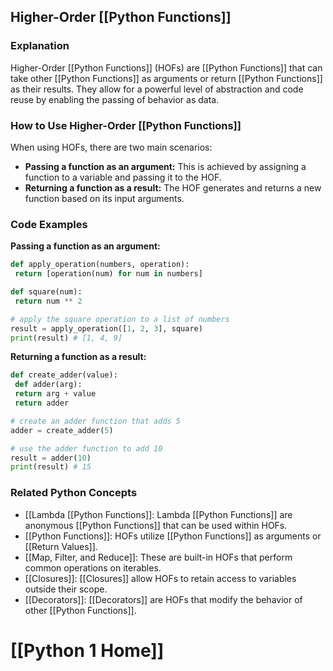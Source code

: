 ## Higher-Order [[Python Functions]]

### Explanation
Higher-Order [[Python Functions]] (HOFs) are [[Python Functions]] that can take other [[Python Functions]] as arguments or return [[Python Functions]] as their results. They allow for a powerful level of abstraction and code reuse by enabling the passing of behavior as data.

### How to Use Higher-Order [[Python Functions]]
When using HOFs, there are two main scenarios:

- **Passing a function as an argument:** This is achieved by assigning a function to a variable and passing it to the HOF.
- **Returning a function as a result:** The HOF generates and returns a new function based on its input arguments.

### Code Examples
**Passing a function as an argument:**

```python
def apply_operation(numbers, operation):
 return [operation(num) for num in numbers]

def square(num):
 return num ** 2

# apply the square operation to a list of numbers
result = apply_operation([1, 2, 3], square)
print(result) # [1, 4, 9]
```

**Returning a function as a result:**

```python
def create_adder(value):
 def adder(arg):
 return arg + value
 return adder

# create an adder function that adds 5
adder = create_adder(5)

# use the adder function to add 10
result = adder(10)
print(result) # 15
```

### Related Python Concepts

- [[Lambda [[Python Functions]]: Lambda [[Python Functions]] are anonymous [[Python Functions]] that can be used within HOFs.
- [[Python Functions]]: HOFs utilize [[Python Functions]] as arguments or [[Return Values]].
- [[Map, Filter, and Reduce]]: These are built-in HOFs that perform common operations on iterables.
- [[Closures]]: [[Closures]] allow HOFs to retain access to variables outside their scope.
- [[Decorators]]: [[Decorators]] are HOFs that modify the behavior of other [[Python Functions]].
# [[Python 1 Home]]